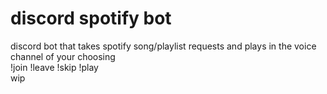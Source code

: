 # discord spotify bot
 
discord bot that takes spotify song/playlist requests and plays in the voice channel of your choosing 
<br> !join !leave !skip !play 
<br> wip
